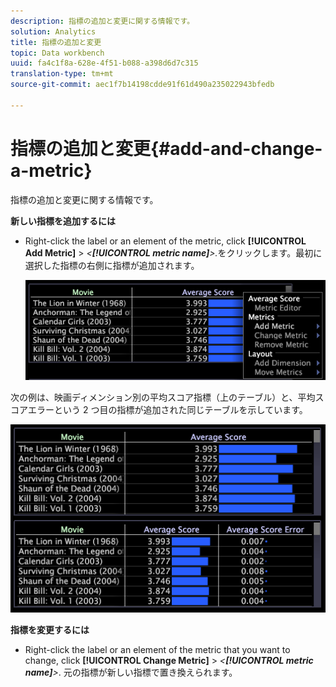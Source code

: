 ```yaml
---
description: 指標の追加と変更に関する情報です。
solution: Analytics
title: 指標の追加と変更
topic: Data workbench
uuid: fa4c1f8a-628e-4f51-b088-a398d6d7c315
translation-type: tm+mt
source-git-commit: aec1f7b14198cdde91f61d490a235022943bfedb

---
```



# 指標の追加と変更{#add-and-change-a-metric}

指標の追加と変更に関する情報です。

**新しい指標を追加するには**

* Right-click the label or an element of the metric, click **[!UICONTROL Add Metric]** > *&lt;**[!UICONTROL metric name]**>.*&#x200B;をクリックします。最初に選択した指標の右側に指標が追加されます。

   ![](assets/mnu_Table_AddMetric.png)

次の例は、映画ディメンション別の平均スコア指標（上のテーブル）と、平均スコアエラーという 2 つ目の指標が追加された同じテーブルを示しています。

![](assets/vis_Table_AddMetric.png)

**指標を変更するには**

* Right-click the label or an element of the metric that you want to change, click **[!UICONTROL Change Metric]** > *&lt;**[!UICONTROL metric name]**>*. 元の指標が新しい指標で置き換えられます。
